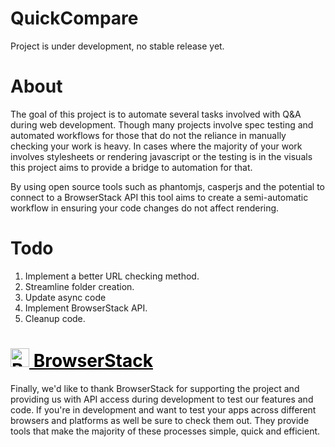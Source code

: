 # QuickCompare

Project is under development, no stable release yet.

# About

The goal of this project is to automate several tasks involved with Q&A during web development. Though many projects involve spec testing and automated workflows for those that do not the reliance in manually checking your work is heavy. In cases where the majority of your work involves stylesheets or rendering javascript or the testing is in the visuals this project aims to provide a bridge to automation for that.

By using open source tools such as phantomjs, casperjs and the potential to connect to a BrowserStack API this tool aims to create a semi-automatic workflow in ensuring your code changes do not affect rendering.  

# Todo

1. Implement a better URL checking method.
2. Streamline folder creation.
3. Update async code
4. Implement BrowserStack API.
5. Cleanup code.

# <a style="color: black;" href="https://browserstack.com/" target="_blank"><img width="30" height="30" style="width: 30px; height: 30px; display: inline-block;" src="https://cdn.worldvectorlogo.com/logos/browserstack.svg" alt="BrowserStack Logo"> BrowserStack</a>

Finally, we'd like to thank BrowserStack for supporting the project and providing us with API access during development to test our features and code. If you're in development and want to test your apps across different browsers and platforms as well be sure to check them out. They provide tools that make the majority of these processes simple, quick and efficient. 

